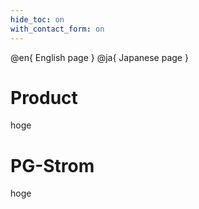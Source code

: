 ```yaml
---
hide_toc: on
with_contact_form: on
---
```


@en{
English page
}
@ja{
Japanese page
}


# Product

hoge

# PG-Strom

hoge